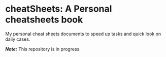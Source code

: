 # cheatSheets: A Personal cheatsheets book

My personal cheat sheets documents to speed up tasks and quick look on daily cases.  

_**Note:**_ This repository is in progress.
